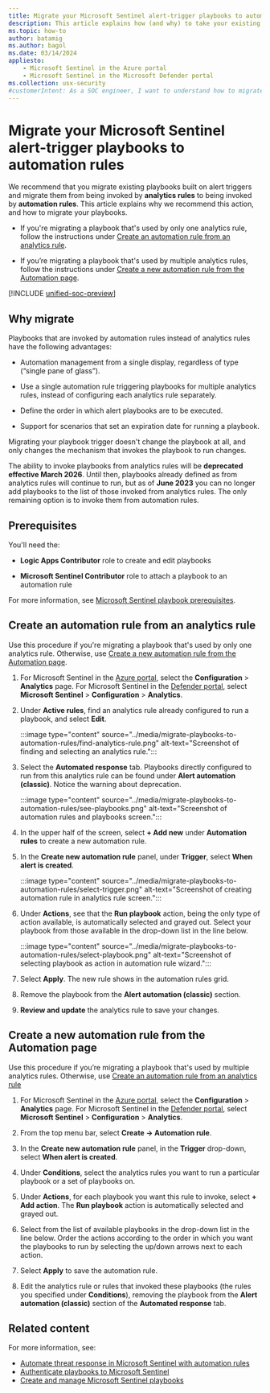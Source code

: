 ```yaml
---
title: Migrate your Microsoft Sentinel alert-trigger playbooks to automation rules | Microsoft Docs
description: This article explains how (and why) to take your existing playbooks built on the alert trigger and migrate them from being invoked by analytics rules to being invoked by automation rules.
ms.topic: how-to
author: batamig
ms.author: bagol
ms.date: 03/14/2024
appliesto:
    - Microsoft Sentinel in the Azure portal
    - Microsoft Sentinel in the Microsoft Defender portal
ms.collection: usx-security
#customerIntent: As a SOC engineer, I want to understand how to migrate alert-trigger playbooks to automation rules, and why I might want to do so.
---
```


# Migrate your Microsoft Sentinel alert-trigger playbooks to automation rules

We recommend that you migrate existing playbooks built on alert triggers and migrate them from being invoked by **analytics rules** to being invoked by **automation rules**. This article explains why we recommend this action, and how to migrate your playbooks.

- If you're migrating a playbook that's used by only one analytics rule, follow the instructions under [Create an automation rule from an analytics rule](#create-an-automation-rule-from-an-analytics-rule).

- If you’re migrating a playbook that's used by multiple analytics rules, follow the instructions under [Create a new automation rule from the Automation page](#create-a-new-automation-rule-from-the-automation-page).

[!INCLUDE [unified-soc-preview](../includes/unified-soc-preview.md)]

## Why migrate

Playbooks that are invoked by automation rules instead of analytics rules have the following advantages:

- Automation management from a single display, regardless of type (“single pane of glass”).

- Use a single automation rule triggering playbooks for multiple analytics rules, instead of configuring each analytics rule separately.

- Define the order in which alert playbooks are to be executed.

- Support for scenarios that set an expiration date for running a playbook.

Migrating your playbook trigger doesn't change the playbook at all, and only changes the mechanism that invokes the playbook to run changes.

The ability to invoke playbooks from analytics rules will be **deprecated effective March 2026**. Until then, playbooks already defined as from analytics rules will continue to run, but as of **June 2023** you can no longer add playbooks to the list of those invoked from analytics rules. The only remaining option is to invoke them from automation rules.

## Prerequisites

You'll need the:

- **Logic Apps Contributor** role to create and edit playbooks

- **Microsoft Sentinel Contributor** role to attach a playbook to an automation rule

For more information, see [Microsoft Sentinel playbook prerequisites](automate-responses-with-playbooks.md#prerequisites).

## Create an automation rule from an analytics rule

Use this procedure if you're migrating a playbook that's used by only one analytics rule. Otherwise, use [Create a new automation rule from the Automation page](#create-a-new-automation-rule-from-the-automation-page).

1. For Microsoft Sentinel in the [Azure portal](https://portal.azure.com), select the **Configuration** > **Analytics** page. For Microsoft Sentinel in the [Defender portal](https://security.microsoft.com/), select **Microsoft Sentinel** > **Configuration** > **Analytics**.

1. Under **Active rules**, find an analytics rule already configured to run a playbook, and select **Edit**.

    :::image type="content" source="../media/migrate-playbooks-to-automation-rules/find-analytics-rule.png" alt-text="Screenshot of finding and selecting an analytics rule.":::

1. Select the **Automated response** tab. Playbooks directly configured to run from this analytics rule can be found under **Alert automation (classic)**. Notice the warning about deprecation.

    :::image type="content" source="../media/migrate-playbooks-to-automation-rules/see-playbooks.png" alt-text="Screenshot of automation rules and playbooks screen.":::

1. In the upper half of the screen, select **+ Add new** under **Automation rules** to create a new automation rule.

1. In the **Create new automation rule** panel, under **Trigger**, select **When alert is created**.

    :::image type="content" source="../media/migrate-playbooks-to-automation-rules/select-trigger.png" alt-text="Screenshot of creating automation rule in analytics rule screen.":::

1. Under **Actions**, see that the **Run playbook** action, being the only type of action available, is automatically selected and grayed out. Select your playbook from those available in the drop-down list in the line below.

    :::image type="content" source="../media/migrate-playbooks-to-automation-rules/select-playbook.png" alt-text="Screenshot of selecting playbook as action in automation rule wizard.":::

1. Select **Apply**. The new rule shows in the automation rules grid.

1. Remove the playbook from the **Alert automation (classic)** section.

1. **Review and update** the analytics rule to save your changes.

## Create a new automation rule from the Automation page

Use this procedure if you’re migrating a playbook that's used by multiple analytics rules. Otherwise, use [Create an automation rule from an analytics rule](#create-an-automation-rule-from-an-analytics-rule)

1. For Microsoft Sentinel in the [Azure portal](https://portal.azure.com), select the **Configuration** > **Analytics** page. For Microsoft Sentinel in the [Defender portal](https://security.microsoft.com/), select **Microsoft Sentinel** > **Configuration** > **Analytics**.

1. From the top menu bar, select **Create -> Automation rule**.

1. In the **Create new automation rule** panel, in the **Trigger** drop-down, select **When alert is created**.

1. Under **Conditions**, select the analytics rules you want to run a particular playbook or a set of playbooks on.

1. Under **Actions**, for each playbook you want this rule to invoke, select **+ Add action**. The **Run playbook** action is automatically selected and grayed out. 

1. Select from the list of available playbooks in the drop-down list in the line below. Order the actions according to the order in which you want the playbooks to run by selecting the up/down arrows next to each action.

1. Select **Apply** to save the automation rule.

1. Edit the analytics rule or rules that invoked these playbooks (the rules you specified under **Conditions**), removing the playbook from the **Alert automation (classic)** section of the **Automated response** tab.

## Related content

For more information, see:

- [Automate threat response in Microsoft Sentinel with automation rules](../automate-incident-handling-with-automation-rules.md)
- [Authenticate playbooks to Microsoft Sentinel](authenticate-playbooks-to-sentinel.md)
- [Create and manage Microsoft Sentinel playbooks](create-playbooks.md)
